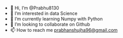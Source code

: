 - 👋 Hi, I’m @Prabhu8130
- 👀 I’m interested in data Science
- 🌱 I’m currently learning Numpy with Python
- 💞️ I’m looking to collaborate on Github
- 📫 How to reach me prabhanshujha96@gmail.com

<!---
Prabhu8130/Prabhu8130 is a ✨ special ✨ repository because its `README.md` (this file) appears on your GitHub profile.
You can click the Preview link to take a look at your changes.

